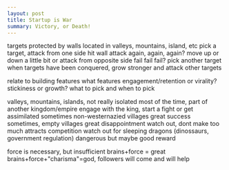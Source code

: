 ```yaml
---
layout: post
title: Startup is War
summary: Victory, or Death!
---
```


targets
protected by walls
located in valleys, mountains, island, etc
pick a target, attack from one side
hit wall
attack again, again, again?
move up or down a little bit
or attack from opposite side
fail fail fail?
pick another target
when targets have been conquered, grow stronger and attack other targets

relate to building features
what features
engagement/retention or virality?
stickiness or growth?
what to pick and when to pick

valleys, mountains, islands, not really isolated
most of the time, part of another kingdom/empire
engage with the king, start a fight or get assimilated
sometimes non-westernazied villages
great success
sometimes, empty villages
great disappointment
watch out, dont make too much
attracts competition
watch out for sleeping dragons (dinossaurs, government regulation)
dangerous but maybe good reward

force is necessary, but insufficient
brains+force = great
brains+force+"charisma"=god, followers will come and will help

